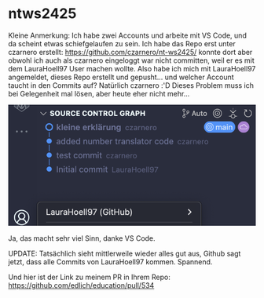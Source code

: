 # ntws2425
Kleine Anmerkung: Ich habe zwei Accounts und arbeite mit VS Code, und da scheint etwas schiefgelaufen zu sein. Ich habe das Repo erst unter czarnero erstellt: https://github.com/czarnero/nt-ws2425/ konnte dort aber obwohl ich auch als czarnero eingeloggt war nicht committen, weil er es mit dem LauraHoell97 User machen wollte. 
Also habe ich mich mit LauraHoell97 angemeldet, dieses Repo erstellt und gepusht... und welcher Account taucht in den Commits auf? Natürlich czarnero :'D 
Dieses Problem muss ich bei Gelegenheit mal lösen, aber heute eher nicht mehr...

![lustig...](https://github.com/LauraHoell97/ntws2425/blob/main/screenshot_vscode.png?raw=true)

Ja, das macht sehr viel Sinn, danke VS Code.



UPDATE: Tatsächlich sieht mittlerweile wieder alles gut aus, Github sagt jetzt, dass alle Commits von LauraHoell97 kommen. Spannend.

Und hier ist der Link zu meinem PR in Ihrem Repo: https://github.com/edlich/education/pull/534